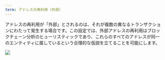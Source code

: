 ```yaml
---
term: アドレスの再利用（外部）
---
```


アドレスの再利用が「外部」とされるのは、それが複数の異なるトランザクションにわたって発生する場合です。この設定では、外部アドレスの再利用はブロックチェーン分析のヒューリスティックであり、これらのすべてのアドレスが同一のエンティティに属しているという合理的な仮説を立てることを可能にします。

![](../../dictionnaire/assets/27.png)